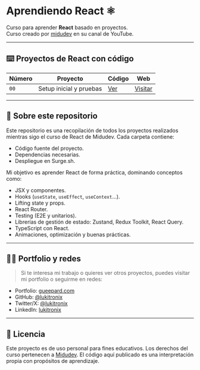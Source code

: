# Aprendiendo React ⚛️

Curso para aprender **React** basado en proyectos.  
Curso creado por [midudev](https://www.youtube.com/watch?v=7iobxzd_2wY) en su canal de YouTube.

---

## ⌨️ Proyectos de React con código

| Número | Proyecto | Código | Web |
|--------|----------|--------|-----|
| `00` | Setup inicial y pruebas | [Ver](00-Twitter-Follow-Card) | [Visitar](https://LKTX-react-00.surge.sh) |
<!--
| `01` | Twitter Follow Card | [Ver](01-twitter-follow-card/) | [Visitar](https://LKTX-react-01.surge.sh) |
| `02` | Tic Tac Toe | [Ver](02-tic-tac-toe/) | [Visitar](https://LKTX-react-02.surge.sh) |
| `03` | Mouse Follower | [Ver](03-mouse-follower/) | [Visitar](https://LKTX-react-03.surge.sh) |
| `04` | Prueba técnica con Promesas, fetching y testing E2E | [Ver](04-react-prueba-tecnica/) | [Visitar](https://LKTX-react-04.surge.sh) |
| `05` | Buscador de películas con formularios y API | [Ver](05-react-buscador-peliculas/) | [Visitar](https://LKTX-react-05.surge.sh) |
| `06` | Ecommerce con carrito de compras | [Ver](06-shopping-cart/) | [Visitar](https://LKTX-react-06.surge.sh) |
| `07` | React Router desde cero | [Ver](07-midu-router/) | [Visitar](https://LKTX-react-07.surge.sh) |
| `08` | Todo App con TypeScript y animaciones | [Ver](08-todo-app-typescript/) | [Visitar](https://LKTX-react-08.surge.sh) |
| `09` | Google Translate con ChatGPT y TS | [Ver](09-google-translate-clone/) | [Visitar](https://LKTX-react-09.surge.sh) |
| `10` | CRUD con Redux Toolkit y TypeScript | [Ver](10-crud-redux/) | [Visitar](https://LKTX-react-10.surge.sh) |
| `11` | Prueba técnica con TS y React | [Ver](11-typescript-prueba-tecnica/) | [Visitar](https://LKTX-react-11.surge.sh) |
| `11b` | Prueba técnica con TS + React Query | [Ver](11b-typescript-prueba-tecnica-with-react-query/) | [Visitar](https://LKTX-react-11b.surge.sh) |
| `12` | Sistema de comentarios con React Query | [Ver](12-comments-react-query/) | [Visitar](https://LKTX-react-12.surge.sh) |
| `13` | JavaScript Quiz con Zustand + TS | [Ver](13-javascript-quiz-con-zustand/) | [Visitar](https://LKTX-react-13.surge.sh) |
| `14` | Hacker News con SWR + TS | [Ver](14-hacker-news-prueba-tecnica/) | [Visitar](https://LKTX-react-14.surge.sh) |
-->

---

## 🚀 Sobre este repositorio

Este repositorio es una recopilación de todos los proyectos realizados mientras sigo el curso de React de Midudev. Cada carpeta contiene:

- Código fuente del proyecto.
- Dependencias necesarias.
- Despliegue en Surge.sh.

Mi objetivo es aprender React de forma práctica, dominando conceptos como:

- JSX y componentes.
- Hooks (`useState`, `useEffect`, `useContext`...).
- Lifting state y props.
- React Router.
- Testing (E2E y unitarios).
- Librerías de gestión de estado: Zustand, Redux Toolkit, React Query.
- TypeScript con React.
- Animaciones, optimización y buenas prácticas.

---

## 🧑‍💻 Portfolio y redes

> Si te interesa mi trabajo o quieres ver otros proyectos, puedes visitar mi portfolio o seguirme en redes:

- Portfolio: [gueepard.com](https://gueepard.com)
- GitHub: [@lukitronix](https://github.com/lukitronix)
- Twitter/X: [@lukitronix](https://x.com/lukitronix)
- LinkedIn: [lukitronix](https://www.linkedin.com/in/lucas-mu%C3%B1oz-bonneau-8a6333332?utm_source=share&utm_campaign=share_via&utm_content=profile&utm_medium=ios_app)

---

## 📄 Licencia

Este proyecto es de uso personal para fines educativos. Los derechos del curso pertenecen a [Midudev](https://midu.dev). El código aquí publicado es una interpretación propia con propósitos de aprendizaje.